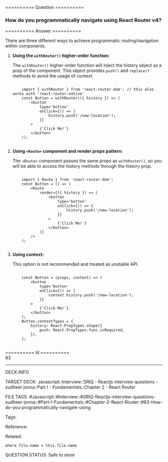 ========== Question ==========  

### How do you programmatically navigate using React Router v4?  

========== Answer ==========  

There are three different ways to achieve programmatic routing/navigation within components.

1.  **Using the `withRouter()` higher-order function:**

    The `withRouter()` higher-order function will inject the history object as a prop of the component. This object provides `push()` and `replace()` methods to avoid the usage of context.

    <!-- codeblock-start -->
    <pre><code class="hljs language-jsx">
        <span class="hljs-keyword">import</span> { withRouter } <span class="hljs-keyword">from</span> <span class="hljs-string">'react-router-dom'</span>; <span class="hljs-comment">// this also works with 'react-router-native'</span>
        <span class="hljs-keyword">const</span> <span class="hljs-title class_">Button</span> = <span class="hljs-title function_">withRouter</span>(<span class="hljs-function">(<span class="hljs-params">{ history }</span>) =></span> (
            <span class="xml"><span class="hljs-tag">&#x3C;<span class="hljs-name">button</span>
                <span class="hljs-attr">type</span>=<span class="hljs-string">'button'</span>
                <span class="hljs-attr">onClick</span>=<span class="hljs-string">{()</span> =></span> {
                    history.push('/new-location');
                }}
            >
                {'Click Me!'}
            <span class="hljs-tag">&#x3C;/<span class="hljs-name">button</span>></span></span>
        ));
        </code></pre>
    <!-- codeblock-end -->

2.  **Using `<Route>` component and render props pattern:**

    The `<Route>` component passes the same props as `withRouter()`, so you will be able to access the history methods through the history prop.

    <!-- codeblock-start -->
    <pre><code class="hljs language-jsx">
        <span class="hljs-keyword">import</span> { <span class="hljs-title class_">Route</span> } <span class="hljs-keyword">from</span> <span class="hljs-string">'react-router-dom'</span>;
        <span class="hljs-keyword">const</span> <span class="hljs-title function_">Button</span> = (<span class="hljs-params"></span>) => (
            <span class="xml"><span class="hljs-tag">&#x3C;<span class="hljs-name">Route</span>
                <span class="hljs-attr">render</span>=<span class="hljs-string">{({</span> <span class="hljs-attr">history</span> }) =></span> (
                    <span class="hljs-tag">&#x3C;<span class="hljs-name">button</span>
                        <span class="hljs-attr">type</span>=<span class="hljs-string">'button'</span>
                        <span class="hljs-attr">onClick</span>=<span class="hljs-string">{()</span> =></span> {
                            history.push('/new-location');
                        }}
                    >
                        {'Click Me!'}
                    <span class="hljs-tag">&#x3C;/<span class="hljs-name">button</span>></span>
                )}
            /></span>
        );
        </code></pre>
    <!-- codeblock-end -->

3.  **Using context:**

    This option is not recommended and treated as unstable API.

    <!-- codeblock-start -->
    <pre><code class="hljs language-jsx">
        <span class="hljs-keyword">const</span> <span class="hljs-title function_">Button</span> = (<span class="hljs-params">props, context</span>) => (
            <span class="xml"><span class="hljs-tag">&#x3C;<span class="hljs-name">button</span>
                <span class="hljs-attr">type</span>=<span class="hljs-string">'button'</span>
                <span class="hljs-attr">onClick</span>=<span class="hljs-string">{()</span> =></span> {
                    context.history.push('/new-location');
                }}
            >
                {'Click Me!'}
            <span class="hljs-tag">&#x3C;/<span class="hljs-name">button</span>></span></span>
        );
        <span class="hljs-title class_">Button</span>.<span class="hljs-property">contextTypes</span> = {
            <span class="hljs-attr">history</span>: <span class="hljs-title class_">React</span>.<span class="hljs-property">PropTypes</span>.<span class="hljs-title function_">shape</span>({
                <span class="hljs-attr">push</span>: <span class="hljs-title class_">React</span>.<span class="hljs-property">PropTypes</span>.<span class="hljs-property">func</span>.<span class="hljs-property">isRequired</span>,
            }),
        };
        </code></pre>
    <!-- codeblock-end -->

========== Id ==========  
83

---

DECK INFO

TARGET DECK: Javascript::Interview::SRIQ - Reactjs interview questions - sudheer jonna::Part I - Fundamentals::Chapter 2 - React Router

FILE TAGS: #Javascript::#Interview::#SRIQ-Reactjs-interview-questions-sudheer-jonna::#Part-I-Fundamentals::#Chapter-2-React-Router::#83-How-do-you-programmatically-navigate-using

Tags:

Reference:

Related:

```dataview
where file.name = this.file.name
```
QUESTION STATUS: Safe to store
